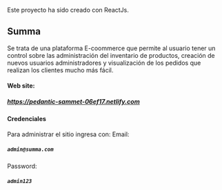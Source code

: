 Este proyecto ha sido creado con ReactJs.

## Summa

Se trata de una plataforma E-coommerce que permite al usuario tener un control sobre las administración del inventario de productos, creación de nuevos usuarios administradores y visualización de los pedidos que realizan los clientes mucho más fácil.

#### Web site:

##### https://pedantic-sammet-06ef17.netlify.com 

#### Credenciales
Para administrar el sitio ingresa con: 
Email:
##### `admin@summa.com`
Password:
##### `admin123`

